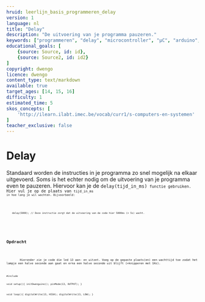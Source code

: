 ```yaml
---
hruid: leerlijn_basis_programmeren_delay
version: 1
language: nl
title: "Delay"
description: "De uitvoering van je programma pauzeren."
keywords: ["programmeren", "delay", "microcontroller", "µC", "arduino", "dwenguino"]
educational_goals: [
    {source: Source, id: id}, 
    {source: Source2, id: id2}
]
copyright: dwengo
licence: dwengo
content_type: text/markdown
available: true
target_ages: [14, 15, 16]
difficulty: 1
estimated_time: 5
skos_concepts: [
    'http://ilearn.ilabt.imec.be/vocab/curr1/s-computers-en-systemen'
]
teacher_exclusive: false
---
```


# Delay

Standaard worden de instructies in je programma zo snel mogelijk na elkaar uitgevoerd. Soms is het echter nodig om de uitvoering van je programma even te pauzeren. Hiervoor kan je de <code class="language-cpp">delay(tijd_in_ms)<code> functie gebruiken. Hier vul je op de plaats van <code class="language-cpp">tijd_in_ms<code> in hoe lang je wil wachten. Bijvoorbeeld:

<pre>
    <code class="lanugage-cpp">
    delay(5000); // Deze instructie zorgt dat de uitvoering van de code hier 5000ms (= 5s) wacht. 
    </code>
</pre>

<div class="dwengo-content assignment">
    <h2 class="title">Opdracht</h2>
    <div class="content">
        Hieronder zie je code die led 13 aan- en uitzet. Voeg op de gepaste plaats(en) een wachttijd toe zodat het lampje een halve seconde aan gaat en erna een halve seconde uit blijft (=knipperen met 1Hz). 
        <pre>
            <code class="language-cpp">
#include <Dwenguino.h>

void setup(){
  initDwenguino();
  pinMode(13, OUTPUT);
}

void loop(){
  digitalWrite(13, HIGH);
  digitalWrite(13, LOW);
}
            </code>
        </pre> 
    </div>
</div>